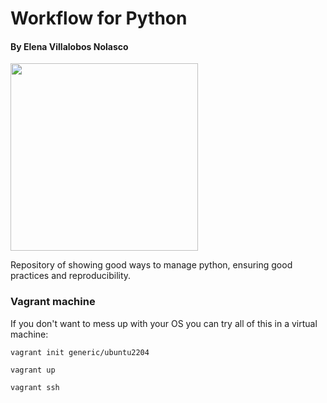 # Workflow for Python

#### By Elena Villalobos Nolasco 

[<img src="https://centroi.org/wp-content/uploads/2021/05/logo-EGobiernoyTP-Tec-de-Monterrey-1280x327.png" width="300"/>](https://egobiernoytp.tec.mx/)

Repository of showing good ways to manage python, ensuring good practices and reproducibility.


### Vagrant machine

If you don't want to mess up with your OS you can try all of this in a virtual machine:

```
vagrant init generic/ubuntu2204
```

```
vagrant up
```

```
vagrant ssh
```

